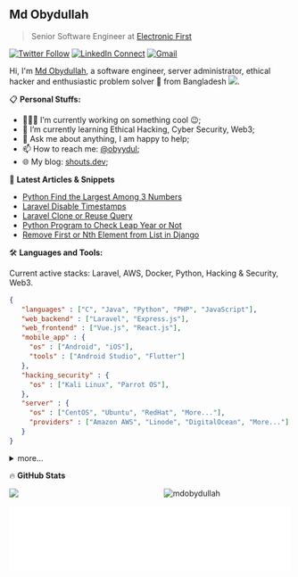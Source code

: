 ## Md Obydullah

> Senior Software Engineer at [Electronic First](https://www.electronicfirst.com)

[![Twitter Follow](https://img.shields.io/badge/dynamic/json.svg?color=14171A&labelColor=37474f&logo=twitter&logoColor=4fc3f7&label=&query=%24[0].followers_count&url=https%3A%2F%2Fcdn.syndication.twimg.com%2Fwidgets%2Ffollowbutton%2Finfo.json%3Fscreen_names%3Dobyydul&suffix=%20Followers)](https://twitter.com/obyydul)
[![LinkedIn Connect](https://img.shields.io/badge/%20-Connect-black?color=14171A&labelColor=212121&logo=linkedin&logoColor=ffffff)](https://www.linkedin.com/in/mdobydullah/)
[![Gmail](https://img.shields.io/badge/%20-Send%20Mail-black?color=14171A&labelColor=ef5350&logo=gmail&logoColor=ffffff)](mailto:obydul@shouts.dev?subject=From%20GitHub&body=Hi,%20there.%20Found%20you%20from%20GitHub.)

Hi, I'm [Md Obydullah](https://obydul.me), a software engineer, server administrator, ethical hacker and enthusiastic problem solver 🚀 from Bangladesh <img src="https://github.com/google/region-flags/raw/gh-pages/png/BD.png" width="17">.

:clipboard: **Personal Stuffs:**

- 👨🏽‍💻 I’m currently working on something cool :wink:;
- 🌱 I’m currently learning Ethical Hacking, Cyber Security, Web3; 
- 💬 Ask me about anything, I am happy to help;
- 📫 How to reach me: [@obyydul](https://twitter.com/obyydul);
- 🌐 My blog: [shouts.dev](https://shouts.dev);

:page_with_curl: **Latest Articles & Snippets**
<!-- BLOG-POST-LIST:START -->
- [Python Find the Largest Among 3 Numbers](https://shouts.dev/snippets/python-find-the-largest-among-3-numbers)
- [Laravel Disable Timestamps](https://shouts.dev/snippets/laravel-disable-timestamps)
- [Laravel Clone or Reuse Query](https://shouts.dev/snippets/laravel-clone-or-reuse-query)
- [Python Program to Check Leap Year or Not](https://shouts.dev/snippets/python-program-to-check-leap-year-or-not)
- [Remove First or Nth Element from List in Django](https://shouts.dev/articles/remove-first-or-nth-element-from-list-in-django)
<!-- BLOG-POST-LIST:END -->

🛠️ **Languages and Tools:**

Current active stacks: Laravel, AWS, Docker, Python, Hacking & Security, Web3.

```json
{
   "languages" : ["C", "Java", "Python", "PHP", "JavaScript"],
   "web_backend" : ["Laravel", "Express.js"],
   "web_frontend" : ["Vue.js", "React.js"],
   "mobile_app" : {
     "os" : ["Android", "iOS"],
     "tools" : ["Android Studio", "Flutter"]
   },
   "hacking_security" : {
     "os" : ["Kali Linux", "Parrot OS"],
   },
   "server" : {
     "os" : ["CentOS", "Ubuntu", "RedHat", "More..."],
     "providers" : ["Amazon AWS", "Linode", "DigitalOcean", "More..."]
   }
}
```

<details>
  <summary>more...</summary>
  <br/>
  <p align="left">
    <a href="https://circleci.com" target="_blank"> <img src="https://www.vectorlogo.zone/logos/circleci/circleci-icon.svg" alt="circleci" width="40" height="40"/> </a>
    <a href="https://www.docker.com" target="_blank"> <img src="https://raw.githubusercontent.com/devicons/devicon/master/icons/docker/docker-original-wordmark.svg" alt="docker" width="40" height="40"/> </a>
    <a href="https://web3.foundation" target="_blank"> <img src="https://img.icons8.com/dusk/344/blockchain-new-logo.png" alt="web3, blockchain" width="40" height="40"/></a>
    <a href="https://www.jenkins.io" target="_blank"> <img src="https://www.vectorlogo.zone/logos/jenkins/jenkins-icon.svg" alt="jenkins" width="40" height="40"/></a>
    <a href="https://www.python.org" target="_blank"> <img src="https://raw.githubusercontent.com/devicons/devicon/master/icons/python/python-original.svg" alt="python" width="40" height="40"/> </a>
    <a href="https://heroku.com" target="_blank"> <img src="https://www.vectorlogo.zone/logos/heroku/heroku-icon.svg" alt="heroku" width="40" height="40"/> </a>
    <a href="https://aws.amazon.com" target="_blank"> <img src="https://raw.githubusercontent.com/devicons/devicon/master/icons/amazonwebservices/amazonwebservices-original-wordmark.svg" alt="aws" width="40" height="40"/> </a>
    <a href="https://www.nginx.com" target="_blank"> <img src="https://raw.githubusercontent.com/devicons/devicon/master/icons/nginx/nginx-original.svg" alt="nginx" width="40" height="40"/> </a>
    <a href="https://www.linux.org" target="_blank"> <img src="https://raw.githubusercontent.com/devicons/devicon/master/icons/linux/linux-original.svg" alt="linux" width="40" height="40"/> </a>
    <a href="https://www.mongodb.com" target="_blank"> <img src="https://raw.githubusercontent.com/devicons/devicon/master/icons/mongodb/mongodb-original-wordmark.svg" alt="mongodb" width="40" height="40"/> </a>
    <a href="https://grafana.com" target="_blank"> <img src="https://www.vectorlogo.zone/logos/grafana/grafana-icon.svg" alt="grafana" width="40" height="40"/> </a>
    <a href="https://graphql.org" target="_blank"> <img src="https://www.vectorlogo.zone/logos/graphql/graphql-icon.svg" alt="graphql" width="40" height="40"/> </a>
    <a href="https://reactjs.org" target="_blank"> <img src="https://raw.githubusercontent.com/devicons/devicon/master/icons/react/react-original-wordmark.svg" alt="react" width="40" height="40"/> </a>
    <a href="https://vuejs.org" target="_blank"> <img src="https://img.icons8.com/external-tal-revivo-shadow-tal-revivo/344/external-vuejs-an-open-source-javascript-framework-for-building-user-interfaces-and-single-page-applications-logo-shadow-tal-revivo.png" alt="sqlite" width="40" height="40"/> </a>
    <a href="https://flutter.dev" target="_blank"> <img src="https://img.icons8.com/color/344/flutter.png" alt="flutter" width="40" height="40"/> </a>
    <a href="https://redis.io" target="_blank"> <img src="https://raw.githubusercontent.com/devicons/devicon/master/icons/redis/redis-original-wordmark.svg" alt="redis" width="40" height="40"/> </a>
    <a href="https://laravel.com" target="_blank"> <img src="https://img.icons8.com/fluency/344/laravel.png" alt="laravel" width="40" height="40"/> </a>
    <a href="https://postman.com" target="_blank"> <img src="https://www.vectorlogo.zone/logos/getpostman/getpostman-icon.svg" alt="postman" width="40" height="40"/> </a>
    <a href="https://expressjs.com" target="_blank"> <img src="https://raw.githubusercontent.com/devicons/devicon/master/icons/express/express-original-wordmark.svg" alt="express" width="40" height="40"/> </a>
    <a href="https://nodejs.org" target="_blank"> <img src="https://raw.githubusercontent.com/devicons/devicon/master/icons/nodejs/nodejs-original-wordmark.svg" alt="nodejs" width="40" height="40"/> </a>
    <a href="https://www.sqlite.org" target="_blank"> <img src="https://www.vectorlogo.zone/logos/sqlite/sqlite-icon.svg" alt="sqlite" width="40" height="40"/> </a>
    <a href="https://www.mysql.com" target="_blank"> <img src="https://raw.githubusercontent.com/devicons/devicon/master/icons/mysql/mysql-original-wordmark.svg" alt="mysql" width="40" height="40"/> </a>
    <a href="https://git-scm.com" target="_blank"> <img src="https://www.vectorlogo.zone/logos/git-scm/git-scm-icon.svg" alt="git" width="40" height="40"/> </a>
    <a href="https://www.cloudflare.com" target="_blank"> <img src="https://img.icons8.com/color/344/cloudflare.png" alt="cloudflare" width="40" height="40"/> </a>
    <a href="https://www.gnu.org/software/bash" target="_blank"> <img src="https://www.vectorlogo.zone/logos/gnu_bash/gnu_bash-icon.svg" alt="bash" width="40" height="40"/> </a>
    <a href="https://developer.android.com/studio" target="_blank"> <img src="https://img.icons8.com/color/344/android-studio--v2.png" alt="android studio" width="40" height="40"/> </a>
    <a href="https://www.java.com/en" target="_blank"> <img src="https://img.icons8.com/dusk/344/java-coffee-cup-logo.png" alt="java" width="40" height="40"/> </a>
    <a href="https://www.cprogramming.com" target="_blank"> <img src="https://raw.githubusercontent.com/devicons/devicon/master/icons/c/c-original.svg" alt="c" width="40" height="40"/> </a>
    <a href="https://www.php.net" target="_blank"> <img src="https://raw.githubusercontent.com/devicons/devicon/master/icons/php/php-original.svg" alt="php" width="40" height="40"/> </a>
    <a href="https://getbootstrap.com" target="_blank"> <img src="https://raw.githubusercontent.com/devicons/devicon/master/icons/bootstrap/bootstrap-plain-wordmark.svg" alt="bootstrap" width="40" height="40"/> </a>
    <a href="https://developer.mozilla.org/en-US/docs/Web/JavaScript" target="_blank"> <img src="https://raw.githubusercontent.com/devicons/devicon/master/icons/javascript/javascript-original.svg" alt="javascript" width="40" height="40"/> </a>
    <a href="https://www.w3schools.com/css" target="_blank"> <img src="https://raw.githubusercontent.com/devicons/devicon/master/icons/css3/css3-original-wordmark.svg" alt="css3" width="40" height="40"/> </a>
    <a href="https://www.w3.org/html" target="_blank"> <img src="https://raw.githubusercontent.com/devicons/devicon/master/icons/html5/html5-original-wordmark.svg" alt="html5" width="40" height="40"/> </a>
  </p>
</details>

:fire: **GitHub Stats**
<div>
<img src="https://github-readme-stats.vercel.app/api?username=mdobydullah&show_icons=true&count_private=true" alt="mdobydullah" width="45%" align="right"/>
<img  src="https://github-readme-streak-stats.herokuapp.com/?user=mdobydullah&locale=en" width="48%" style="max-height: 100px">
 </div>

![Achievements](https://github.com/mdobydullah/mdobydullah/blob/data/achievements.svg)

